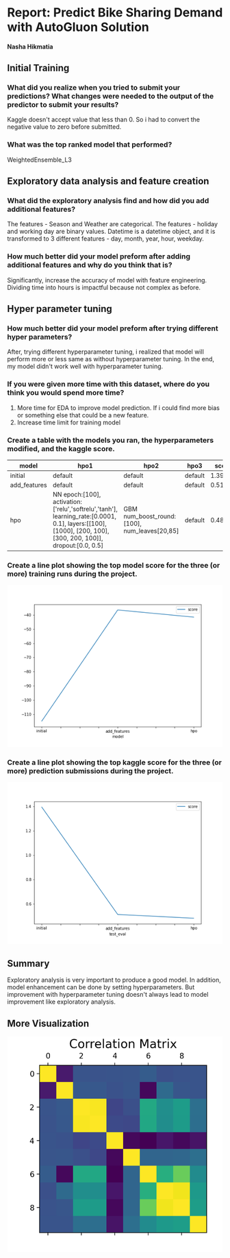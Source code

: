 # Report: Predict Bike Sharing Demand with AutoGluon Solution
#### Nasha Hikmatia

## Initial Training
### What did you realize when you tried to submit your predictions? What changes were needed to the output of the predictor to submit your results?
Kaggle doesn't accept value that less than 0. So i had to convert the negative value to zero before submitted.

### What was the top ranked model that performed?
WeightedEnsemble_L3

## Exploratory data analysis and feature creation
### What did the exploratory analysis find and how did you add additional features?
The features - Season and Weather are categorical.
The features - holiday and working day are binary values.
Datetime is a datetime object, and it is transformed to 3 different features - day, month, year, hour, weekday.

### How much better did your model preform after adding additional features and why do you think that is?
Significantly, increase the accuracy of model with feature engineering. Dividing time into hours is impactful because not complex as before.

## Hyper parameter tuning
### How much better did your model preform after trying different hyper parameters?
After, trying different hyperparameter tuning, i realized that model will perform more or less same as without hyperparameter tuning. In the end, my model didn't work well with hyperparameter tuning. 

### If you were given more time with this dataset, where do you think you would spend more time?
1. More time for EDA to improve model prediction. If i could find more bias or something else that could be a new feature.
2. Increase time limit for training model

### Create a table with the models you ran, the hyperparameters modified, and the kaggle score.
|model|hpo1|hpo2|hpo3|score|
|--|--|--|--|--|
|initial|default|default|default|1.39447|
|add_features|default|default|default|0.51512|
|hpo|NN epoch:[100], activation:['relu','softrelu','tanh'], learning_rate:[0.0001, 0.1], layers:[[100], [1000], [200, 100], [300, 200, 100]], dropout:[0.0, 0.5]|GBM num_boost_round:[100], num_leaves[20,85]|default|0.48430|

### Create a line plot showing the top model score for the three (or more) training runs during the project.

![model_train_score.png](model_train_score.png)

### Create a line plot showing the top kaggle score for the three (or more) prediction submissions during the project.

![model_test_score.png](model_test_score.png)

## Summary
Exploratory analysis is very important to produce a good model. In addition, model enhancement can be done by setting hyperparameters. But improvement with hyperparameter tuning doesn't always lead to model improvement like exploratory analysis.

## More Visualization
![correlation.png](correlation.png)
